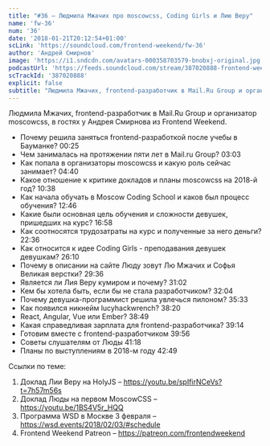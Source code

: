 ```yaml
---
title: "#36 – Людмила Мжачих про moscowcss, Coding Girls и Лию Веру"
name: 'fw-36'
num: '36'
date: '2018-01-21T20:12:54+01:00'
scLink: 'https://soundcloud.com/frontend-weekend/fw-36'
author: 'Андрей Смирнов'
image: 'https://i1.sndcdn.com/avatars-000358703579-bnobxj-original.jpg'
podcastUrl: 'https://feeds.soundcloud.com/stream/387020888-frontend-weekend-fw-36.m4a'
scTrackId: '387020888'
explicit: false
subtitle: "Людмила Мжачих, frontend-разработчик в Mail.Ru Group и организатор moscowcss, в гостях у Андрея Смирнова из Frontend Weekend. "
---
```

Людмила Мжачих, frontend-разработчик в Mail.Ru Group и организатор moscowcss, в гостях у Андрея Смирнова из Frontend Weekend. 

- Почему решила заняться frontend-разработкой после учебы в Бауманке? <timecode sec="25">00:25</timecode>
- Чем занималась на протяжении пяти лет в Mail.ru Group? <timecode sec="183">03:03</timecode>
- Как попала в организаторы moscowcss и какую роль сейчас занимает? <timecode sec="280">04:40</timecode>
- Какое отношение к критике докладов и планы moscowcss на 2018-й год? <timecode sec="638">10:38</timecode>
- Как начала обучать в Moscow Coding School и каков был процесс обучения? <timecode sec="766">12:46</timecode>
- Какие были основная цель обучения и сложности девушек, пришедших на курс? <timecode sec="1018">16:58</timecode>
- Как соотносятся трудозатраты на курс и полученные за него деньги? <timecode sec="1356">22:36</timecode>
- Как относится к идее Coding Girls - преподавания девушек девушкам? <timecode sec="1570">26:10</timecode>
- Почему в описании на сайте Люду зовут Лю Мжачих и Софья Великая верстки? <timecode sec="1776">29:36</timecode>
- Является ли Лия Веру кумиром и почему? <timecode sec="1862">31:02</timecode>
- Кем бы хотела быть, если бы не стала разработчиком? <timecode sec="1924">32:04</timecode>
- Почему девушка-программист решила увлечься пилоном? <timecode sec="2133">35:33</timecode>
- Как появился никнейм lucyhackwrench? <timecode sec="2300">38:20</timecode>
- React, Angular, Vue или Ember? <timecode sec="2329">38:49</timecode>
- Какая справедливая зарплата для frontend-разработчика? <timecode sec="2354">39:14</timecode>
- Готовим вместе с frontend-разработчиком <timecode sec="2396">39:56</timecode>
- Советы слушателям от Люды <timecode sec="2478">41:18</timecode>
- Планы по выступлениям в 2018-м году <timecode sec="2569">42:49</timecode>

Ссылки по теме:
1) Доклад Лии Веру на HolyJS – https://youtu.be/spIfirNCeVs?t=7h57m56s
2) Доклад Люды на первом MoscowCSS – https://youtu.be/1BS4V5r_HQQ
3) Программа WSD в Москве 3 февраля – https://wsd.events/2018/02/03/#schedule
4) Frontend Weekend Patreon – https://patreon.com/frontendweekend